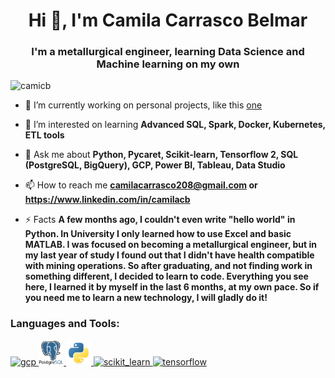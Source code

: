 <h1 align="center">Hi 👋, I'm Camila Carrasco Belmar</h1>
<h3 align="center">I'm a metallurgical engineer, learning Data Science and Machine learning on my own</h3>

<p align="left"> <img src="https://komarev.com/ghpvc/?username=camicb&label=Profile%20views&color=0e75b6&style=flat" alt="camicb" /> </p>

- 🔭 I’m currently working on personal projects, like this [one](https://github.com/Camicb/Copper-Forecasting)

- 🌱 I’m interested on learning **Advanced SQL, Spark, Docker, Kubernetes, ETL tools**

- 💬 Ask me about **Python, Pycaret, Scikit-learn, Tensorflow 2, SQL (PostgreSQL, BigQuery), GCP, Power BI, Tableau, Data Studio**

- 📫 How to reach me **camilacarrasco208@gmail.com or https://www.linkedin.com/in/camilacb**

- ⚡ Facts **A few months ago, I couldn't even write "hello world" in Python. In University I only learned how to use Excel and basic MATLAB. I was focused on becoming a metallurgical engineer, but in my last year of study I found out that I didn't have health compatible with mining operations. So after graduating, and not finding work in something different, I decided to learn to code. Everything you see here, I learned it by myself in the last 6 months, at my own pace. So if you need me to learn a new technology, I will gladly do it!**


<h3 align="left">Languages and Tools:</h3>
<p align="left"> <a href="https://cloud.google.com" target="_blank"> <img src="https://www.vectorlogo.zone/logos/google_cloud/google_cloud-icon.svg" alt="gcp" width="40" height="40"/> </a> <a href="https://www.postgresql.org" target="_blank"> <img src="https://raw.githubusercontent.com/devicons/devicon/master/icons/postgresql/postgresql-original-wordmark.svg" alt="postgresql" width="40" height="40"/> </a> <a href="https://www.python.org" target="_blank"> <img src="https://raw.githubusercontent.com/devicons/devicon/master/icons/python/python-original.svg" alt="python" width="40" height="40"/> </a> <a href="https://scikit-learn.org/" target="_blank"> <img src="https://upload.wikimedia.org/wikipedia/commons/0/05/Scikit_learn_logo_small.svg" alt="scikit_learn" width="40" height="40"/> </a> <a href="https://www.tensorflow.org" target="_blank"> <img src="https://www.vectorlogo.zone/logos/tensorflow/tensorflow-icon.svg" alt="tensorflow" width="40" height="40"/> </a> </p>
